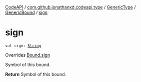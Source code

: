 [CodeAPI](../../../index.md) / [com.github.jonathanxd.codeapi.type](../../index.md) / [GenericType](../index.md) / [GenericBound](index.md) / [sign](.)

# sign

`val sign: `[`String`](https://kotlinlang.org/api/latest/jvm/stdlib/kotlin/-string/index.html)

Overrides [Bound.sign](../-bound/sign.md)

Symbol of this bound.

**Return**
Symbol of this bound.


